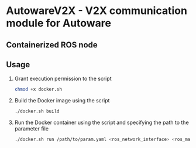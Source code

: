 # AutowareV2X - V2X communication module for Autoware
## Containerized ROS node

## Usage

1. Grant execution permission to the script
    ```bash
    chmod +x docker.sh
    ```

2. Build the Docker image using the script
    ```bash
    ./docker.sh build
    ```

3. Run the Docker container using the script and specifying the path to the parameter file
    ```bash
    ./docker.sh run /path/to/param.yaml <ros_network_interface> <ros_master_uri>
    ```
